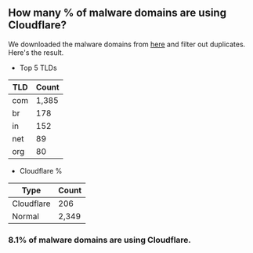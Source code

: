## How many % of malware domains are using Cloudflare?


We downloaded the malware domains from [here](https://urlhaus.abuse.ch) and filter out duplicates.
Here's the result.


[//]: # (start replacement)


- Top 5 TLDs

| TLD | Count |
| --- | --- |
| com | 1,385 |
| br | 178 |
| in | 152 |
| net | 89 |
| org | 80 |


- Cloudflare %

| Type | Count |
| --- | --- |
| Cloudflare | 206 |
| Normal | 2,349 |


### 8.1% of malware domains are using Cloudflare.